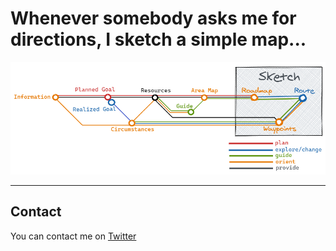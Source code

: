 # Whenever somebody asks me for directions, I sketch a simple map...

![Sketched Navigation](images/SketchedNavigation.png)

---

## Contact
You can contact me on [Twitter](https://twitter.com/mapbakery)

